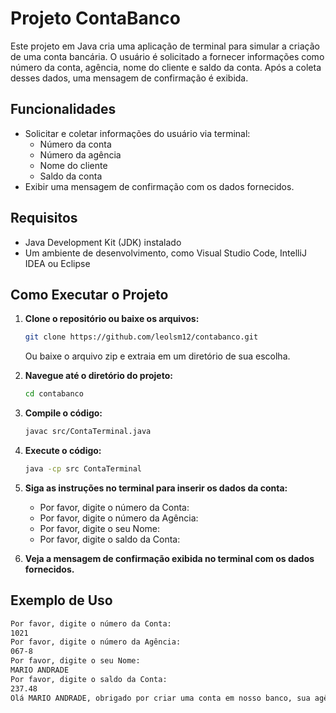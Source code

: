 # Projeto ContaBanco

Este projeto em Java cria uma aplicação de terminal para simular a criação de uma conta bancária. O usuário é solicitado a fornecer informações como número da conta, agência, nome do cliente e saldo da conta. Após a coleta desses dados, uma mensagem de confirmação é exibida.

## Funcionalidades

- Solicitar e coletar informações do usuário via terminal:
  - Número da conta
  - Número da agência
  - Nome do cliente
  - Saldo da conta
- Exibir uma mensagem de confirmação com os dados fornecidos.

## Requisitos

- Java Development Kit (JDK) instalado
- Um ambiente de desenvolvimento, como Visual Studio Code, IntelliJ IDEA ou Eclipse

## Como Executar o Projeto

1. **Clone o repositório ou baixe os arquivos:**
    ```sh
    git clone https://github.com/leolsm12/contabanco.git
    ```
    Ou baixe o arquivo zip e extraia em um diretório de sua escolha.

2. **Navegue até o diretório do projeto:**
    ```sh
    cd contabanco
    ```

3. **Compile o código:**
    ```sh
    javac src/ContaTerminal.java
    ```

4. **Execute o código:**
    ```sh
    java -cp src ContaTerminal
    ```

5. **Siga as instruções no terminal para inserir os dados da conta:**
    - Por favor, digite o número da Conta:
    - Por favor, digite o número da Agência:
    - Por favor, digite o seu Nome:
    - Por favor, digite o saldo da Conta:

6. **Veja a mensagem de confirmação exibida no terminal com os dados fornecidos.**

## Exemplo de Uso

```sh
Por favor, digite o número da Conta:
1021
Por favor, digite o número da Agência:
067-8
Por favor, digite o seu Nome:
MARIO ANDRADE
Por favor, digite o saldo da Conta:
237.48
Olá MARIO ANDRADE, obrigado por criar uma conta em nosso banco, sua agência é 067-8, conta 1021 e seu saldo 237.48 já está disponível para saque.
